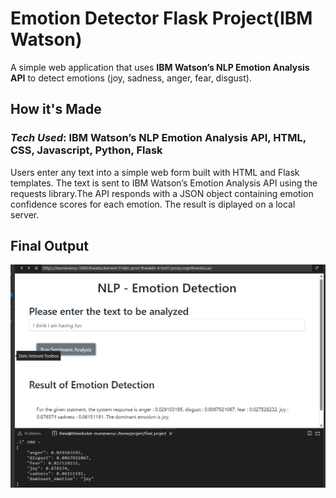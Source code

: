 # Emotion Detector Flask Project(IBM Watson)

A simple web application that uses **IBM Watson’s NLP Emotion Analysis API** to detect emotions (joy, sadness, anger, fear, disgust). 



## How it's Made

### ***Tech Used***: IBM Watson’s NLP Emotion Analysis API, HTML, CSS, Javascript, Python, Flask

Users enter any text into a simple web form built with HTML and Flask templates. The text is sent to IBM Watson’s Emotion Analysis API using the requests library.The API responds with a JSON object containing emotion confidence scores for each emotion. The result is diplayed on a local server.

## Final Output

<img src="images/6b_deployment_test.png" alt="Emotion Detector Output" width="600">

